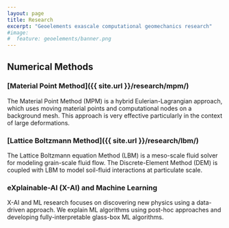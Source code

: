 ```yaml
---
layout: page
title: Research
excerpt: "Geoelements exascale computational geomechanics research"
#image:
#  feature: geoelements/banner.png
---
```


## Numerical Methods

### [Material Point Method]({{ site.url }}/research/mpm/)

The Material Point Method (MPM) is a hybrid Eulerian-Lagrangian approach, which uses moving material points and computational nodes on a background mesh. This approach is very effective particularly in the context of large deformations.

### [Lattice Boltzmann Method]({{ site.url }}/research/lbm/)

The Lattice Boltzmann equation Method (LBM) is a meso-scale fluid solver for modeling grain-scale fluid flow. The Discrete-Element Method (DEM) is coupled with LBM to model soil-fluid interactions at particulate scale.

### eXplainable-AI (X-AI) and Machine Learning

X-AI and ML research focuses on discovering new physics using a data-driven approach. We explain ML algorithms using post-hoc approaches and developing fully-interpretable glass-box ML algorithms.

